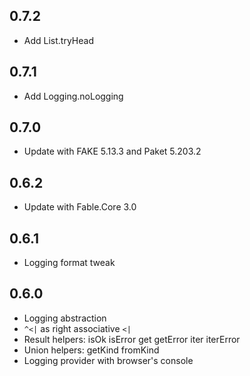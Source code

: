 ## 0.7.2
* Add List.tryHead

## 0.7.1
* Add Logging.noLogging

## 0.7.0
* Update with FAKE 5.13.3 and Paket 5.203.2

## 0.6.2
* Update with Fable.Core 3.0

## 0.6.1
* Logging format tweak

## 0.6.0
* Logging abstraction
* `^<|` as right associative `<|`
* Result helpers: isOk isError get getError iter iterError
* Union helpers: getKind fromKind
* Logging provider with browser's console